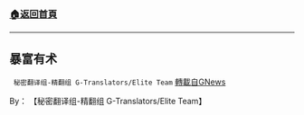 ###  [:house:返回首頁](https://github.com/ourhimalayas/txt)
---


## 暴富有术
` 秘密翻译组-精翻组 G-Translators/Elite Team` [轉載自GNews](https://gnews.org/zh-hans/1557412/)

By： 【秘密翻译组-精翻组 G-Translators/Elite Team】
